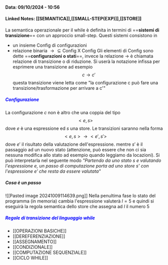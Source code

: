 #### Data: 09/10/2024 - 10:56
#### Linked Notes: [[SEMANTICA]],[[SMALL-STEP(EXP)]],[[STORE]]

La semantica operazionale per il while è definita in termini di ==**sistemi di transizione**== con un approccio small-step. Questi sistemi consistono in
- un insieme $\text{Config}$ di configurazioni
- relazione binaria $\rightarrow \subseteq \text{Config X Config}$
Gli elementi di $\text{Config}$ sono dette ==**configurazioni o stati**==, invece la relazione $\rightarrow$ è chiamata relazione di transizione o di riduzione. Si userà la notazione infissa per esprimere una transizione ad esempio
$$
c \rightarrow c' 
$$
questa transizione viene letta come "la configurazione c può fare una transizione/trasformazione per arrivare a c'"
##### <mark style="background: #FF000000; color:blue;">Configurazione</mark>
La configurazione $c$ non è altro che una coppia del tipo
$$
<e,s>
$$
 dove $e$ è una espressione ed $s$ una store. Le transizioni saranno nella forma
 $$
<e,s> \rightarrow <e',s'>
$$
dove $e'$ il risultato della valutazione dell'espressione. mentre $s'$ è il passaggio ad un nuovo stato (attenzione, può essere che non ci sia nessuna modifica allo stato ad esempio quando leggiamo da locazioni).
Si può interpretarla nel seguente modo _"Partendo da uno stato s e valutando l'espressione e, un passo di computazione porta ad uno store s' con l'espressione e′ che resta da essere valutata"_
##### Cosa è un passo
![[Pasted image 20241009114639.png]]
Nella penultima fase lo stato del programma (in memoria) cambia l'espressione valuterà $l=5$ e quindi si eseguirà la regola semantica dello store che assegna ad $l$ il numero $5$
##### <mark style="background: #FF000000; color:blue;">Regole di transizione del linguaggio while</mark>
- [[OPERAZIONI BASICHE]]
- [[DEREFERENZIAZIONE]]
- [[ASSEGNAMENTO]]
- [[CONDIZIONALE]]
- [[COMPUTAZIONE SEQUENZIALE]]
- [[CICLO WHILE]]